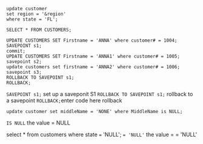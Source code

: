     update customer
    set region = '&region'
    where state = 'FL';
    
    SELECT * FROM CUSTOMERS;
    
    UPDATE CUSTOMERS SET Firstname = 'ANNA' where customer# = 1004;
    SAVEPOINT s1;
    commit;
    UPDATE CUSTOMERS SET Firstname = 'ANNA1' where customer# = 1005;
    savepoint s2;
    update customers set firstname = 'ANNA2' where customer# = 1006;
    savepoint s3;
    ROLLBACK TO SAVEPOINT s1;
    ROLLBACK; 
`SAVEPOINT s1;` set up a saveponit S1
`ROLLBACK TO SAVEPOINT s1;` rollback to a savepoint
   `ROLLBACK;`enter code here rollback 

    update customer set middleName = 'NONE' where MiddleName is NULL;

`IS NULL` the value = NULL

select * from customers where state `=` 'NULL';
`= 'NULL'` the value = = 'NULL'
<!--stackedit_data:
eyJoaXN0b3J5IjpbOTg1Nzg0MTY0LDcxODIzNDM1OF19
-->